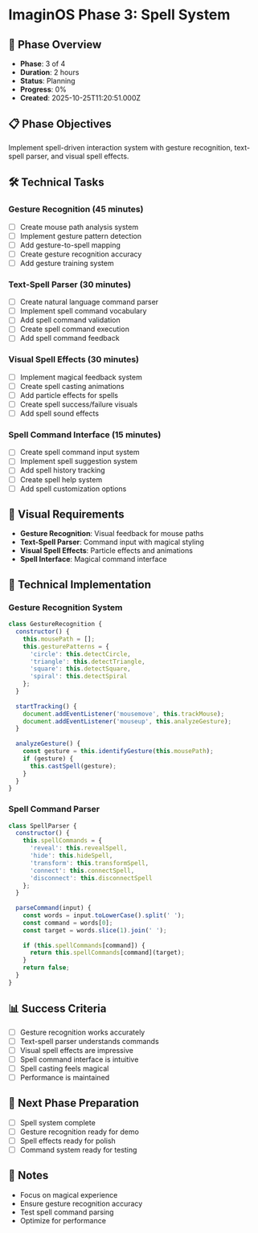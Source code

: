 # ImaginOS Phase 3: Spell System

## 🎯 Phase Overview
- **Phase**: 3 of 4
- **Duration**: 2 hours
- **Status**: Planning
- **Progress**: 0%
- **Created**: 2025-10-25T11:20:51.000Z

## 📋 Phase Objectives
Implement spell-driven interaction system with gesture recognition, text-spell parser, and visual spell effects.

## 🛠️ Technical Tasks

### Gesture Recognition (45 minutes)
- [ ] Create mouse path analysis system
- [ ] Implement gesture pattern detection
- [ ] Add gesture-to-spell mapping
- [ ] Create gesture recognition accuracy
- [ ] Add gesture training system

### Text-Spell Parser (30 minutes)
- [ ] Create natural language command parser
- [ ] Implement spell command vocabulary
- [ ] Add spell command validation
- [ ] Create spell command execution
- [ ] Add spell command feedback

### Visual Spell Effects (30 minutes)
- [ ] Implement magical feedback system
- [ ] Create spell casting animations
- [ ] Add particle effects for spells
- [ ] Create spell success/failure visuals
- [ ] Add spell sound effects

### Spell Command Interface (15 minutes)
- [ ] Create spell command input system
- [ ] Implement spell suggestion system
- [ ] Add spell history tracking
- [ ] Create spell help system
- [ ] Add spell customization options

## 🎨 Visual Requirements
- **Gesture Recognition**: Visual feedback for mouse paths
- **Text-Spell Parser**: Command input with magical styling
- **Visual Spell Effects**: Particle effects and animations
- **Spell Interface**: Magical command interface

## 🔧 Technical Implementation

### Gesture Recognition System
```javascript
class GestureRecognition {
  constructor() {
    this.mousePath = [];
    this.gesturePatterns = {
      'circle': this.detectCircle,
      'triangle': this.detectTriangle,
      'square': this.detectSquare,
      'spiral': this.detectSpiral
    };
  }
  
  startTracking() {
    document.addEventListener('mousemove', this.trackMouse);
    document.addEventListener('mouseup', this.analyzeGesture);
  }
  
  analyzeGesture() {
    const gesture = this.identifyGesture(this.mousePath);
    if (gesture) {
      this.castSpell(gesture);
    }
  }
}
```

### Spell Command Parser
```javascript
class SpellParser {
  constructor() {
    this.spellCommands = {
      'reveal': this.revealSpell,
      'hide': this.hideSpell,
      'transform': this.transformSpell,
      'connect': this.connectSpell,
      'disconnect': this.disconnectSpell
    };
  }
  
  parseCommand(input) {
    const words = input.toLowerCase().split(' ');
    const command = words[0];
    const target = words.slice(1).join(' ');
    
    if (this.spellCommands[command]) {
      return this.spellCommands[command](target);
    }
    return false;
  }
}
```

## 📊 Success Criteria
- [ ] Gesture recognition works accurately
- [ ] Text-spell parser understands commands
- [ ] Visual spell effects are impressive
- [ ] Spell command interface is intuitive
- [ ] Spell casting feels magical
- [ ] Performance is maintained

## 🚀 Next Phase Preparation
- [ ] Spell system complete
- [ ] Gesture recognition ready for demo
- [ ] Spell effects ready for polish
- [ ] Command system ready for testing

## 📝 Notes
- Focus on magical experience
- Ensure gesture recognition accuracy
- Test spell command parsing
- Optimize for performance
